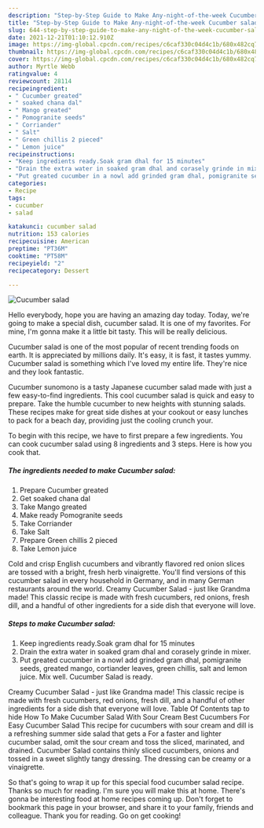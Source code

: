 ```yaml
---
description: "Step-by-Step Guide to Make Any-night-of-the-week Cucumber salad"
title: "Step-by-Step Guide to Make Any-night-of-the-week Cucumber salad"
slug: 644-step-by-step-guide-to-make-any-night-of-the-week-cucumber-salad
date: 2021-12-21T01:10:12.910Z
image: https://img-global.cpcdn.com/recipes/c6caf330c04d4c1b/680x482cq70/cucumber-salad-recipe-main-photo.jpg
thumbnail: https://img-global.cpcdn.com/recipes/c6caf330c04d4c1b/680x482cq70/cucumber-salad-recipe-main-photo.jpg
cover: https://img-global.cpcdn.com/recipes/c6caf330c04d4c1b/680x482cq70/cucumber-salad-recipe-main-photo.jpg
author: Myrtle Webb
ratingvalue: 4
reviewcount: 28114
recipeingredient:
- " Cucumber greated"
- " soaked chana dal"
- " Mango greated"
- " Pomogranite seeds"
- " Corriander"
- " Salt"
- " Green chillis 2 pieced"
- " Lemon juice"
recipeinstructions:
- "Keep ingredients ready.Soak gram dhal for 15 minutes"
- "Drain the extra water in soaked gram dhal and corasely grinde in mixer."
- "Put greated cucumber in a nowl add grinded gram dhal, pomigranite seeds, greated mango, cortiander leaves, green chillis, salt and lemon juice. Mix well. Cucumber Salad is ready."
categories:
- Recipe
tags:
- cucumber
- salad

katakunci: cucumber salad 
nutrition: 153 calories
recipecuisine: American
preptime: "PT36M"
cooktime: "PT58M"
recipeyield: "2"
recipecategory: Dessert

---
```



![Cucumber salad](https://img-global.cpcdn.com/recipes/c6caf330c04d4c1b/680x482cq70/cucumber-salad-recipe-main-photo.jpg)

Hello everybody, hope you are having an amazing day today. Today, we're going to make a special dish, cucumber salad. It is one of my favorites. For mine, I'm gonna make it a little bit tasty. This will be really delicious.

Cucumber salad is one of the most popular of recent trending foods on earth. It is appreciated by millions daily. It's easy, it is fast, it tastes yummy. Cucumber salad is something which I've loved my entire life. They're nice and they look fantastic.

Cucumber sunomono is a tasty Japanese cucumber salad made with just a few easy-to-find ingredients. This cool cucumber salad is quick and easy to prepare. Take the humble cucumber to new heights with stunning salads. These recipes make for great side dishes at your cookout or easy lunches to pack for a beach day, providing just the cooling crunch your.


To begin with this recipe, we have to first prepare a few ingredients. You can cook cucumber salad using 8 ingredients and 3 steps. Here is how you cook that.

<!--inarticleads1-->

##### The ingredients needed to make Cucumber salad:

1. Prepare  Cucumber greated
1. Get  soaked chana dal
1. Take  Mango greated
1. Make ready  Pomogranite seeds
1. Take  Corriander
1. Take  Salt
1. Prepare  Green chillis 2 pieced
1. Take  Lemon juice


Cold and crisp English cucumbers and vibrantly flavored red onion slices are tossed with a bright, fresh herb vinaigrette. You&#39;ll find versions of this cucumber salad in every household in Germany, and in many German restaurants around the world. Creamy Cucumber Salad - just like Grandma made! This classic recipe is made with fresh cucumbers, red onions, fresh dill, and a handful of other ingredients for a side dish that everyone will love. 

<!--inarticleads2-->

##### Steps to make Cucumber salad:

1. Keep ingredients ready.Soak gram dhal for 15 minutes
1. Drain the extra water in soaked gram dhal and corasely grinde in mixer.
1. Put greated cucumber in a nowl add grinded gram dhal, pomigranite seeds, greated mango, cortiander leaves, green chillis, salt and lemon juice. Mix well. Cucumber Salad is ready.


Creamy Cucumber Salad - just like Grandma made! This classic recipe is made with fresh cucumbers, red onions, fresh dill, and a handful of other ingredients for a side dish that everyone will love. Table Of Contents tap to hide How To Make Cucumber Salad With Sour Cream Best Cucumbers For Easy Cucumber Salad This recipe for cucumbers with sour cream and dill is a refreshing summer side salad that gets a For a faster and lighter cucumber salad, omit the sour cream and toss the sliced, marinated, and drained. Cucumber Salad contains thinly sliced cucumbers, onions and tossed in a sweet slightly tangy dressing. The dressing can be creamy or a vinaigrette. 

So that's going to wrap it up for this special food cucumber salad recipe. Thanks so much for reading. I'm sure you will make this at home. There's gonna be interesting food at home recipes coming up. Don't forget to bookmark this page in your browser, and share it to your family, friends and colleague. Thank you for reading. Go on get cooking!
